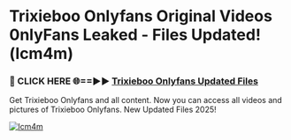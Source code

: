 # Trixieboo Onlyfans Original Videos 0nlyFans Leaked - Files Updated! (lcm4m)

<h3>🔴 CLICK HERE 🌐==►► <a href="https://tinyurl.com/2m67pmp6" rel="nofollow">Trixieboo Onlyfans Updated Files</a></h3>

Get Trixieboo Onlyfans and all content. Now you can access all videos and pictures of Trixieboo Onlyfans. New Updated Files 2025!

[![lcm4m](https://i.imgur.com/H4QAA4z.gif)](https://tinyurl.com/2m67pmp6)
